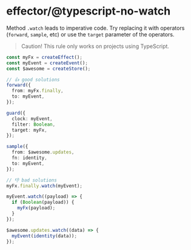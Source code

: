 # effector/@typescript-no-watch

Method `.watch` leads to imperative code. Try replacing it with operators (`forward`, `sample`, etc) or use the `target` parameter of the operators.

> Caution! This rule only works on projects using TypeScript.

```ts
const myFx = createEffect();
const myEvent = createEvent();
const $awesome = createStore();

// 👍 good solutions
forward({
  from: myFx.finally,
  to: myEvent,
});

guard({
  clock: myEvent,
  filter: Boolean,
  target: myFx,
});

sample({
  from: $awesome.updates,
  fn: identity,
  to: myEvent,
});

// 👎 bad solutions
myFx.finally.watch(myEvent);

myEvent.watch((payload) => {
  if (Boolean(payload)) {
    myFx(payload);
  }
});

$awesome.updates.watch((data) => {
  myEvent(identity(data));
});
```

